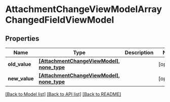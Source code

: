 # AttachmentChangeViewModelArrayChangedFieldViewModel


## Properties
Name | Type | Description | Notes
------------ | ------------- | ------------- | -------------
**old_value** | [**[AttachmentChangeViewModel], none_type**](AttachmentChangeViewModel.md) |  | [optional] 
**new_value** | [**[AttachmentChangeViewModel], none_type**](AttachmentChangeViewModel.md) |  | [optional] 

[[Back to Model list]](../README.md#documentation-for-models) [[Back to API list]](../README.md#documentation-for-api-endpoints) [[Back to README]](../README.md)



